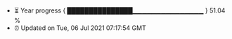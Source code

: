- ⏳ Year progress { ███████████████▁▁▁▁▁▁▁▁▁▁▁▁▁▁▁ } 51.04 %
- ⏰ Updated on Tue, 06 Jul 2021 07:17:54 GMT

